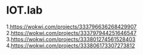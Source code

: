# IOT.lab
1.https://wokwi.com/projects/333796636268429907<br>
2.https://wokwi.com/projects/333797944251646547<br>
3.https://wokwi.com/projects/333801274561528403<br>
4.https://wokwi.com/projects/333806173307273812<br>
